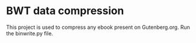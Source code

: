 # BWT data compression
This project is used to compress any ebook present on Gutenberg.org.
Run the binwrite.py file.

